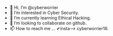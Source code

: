 - 👋 Hi, I’m @cyberworrier
- 👀 I’m interested in Cyber Security.
- 🌱 I’m currently learning Ethical Hacking.
- 💞️ I’m looking to collaborate on github.
- 📫 How to reach me ...  ✔insta--> cyberworrier16.
<!---
cyberworrier1/cyberworrier1 is a ✨ special ✨ repository because its `README.md` (this file) appears on your GitHub profile.
You can click the Preview link to take a look at your changes.
--->
